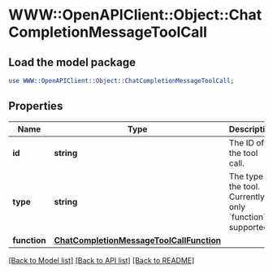 # WWW::OpenAPIClient::Object::ChatCompletionMessageToolCall

## Load the model package
```perl
use WWW::OpenAPIClient::Object::ChatCompletionMessageToolCall;
```

## Properties
Name | Type | Description | Notes
------------ | ------------- | ------------- | -------------
**id** | **string** | The ID of the tool call. | 
**type** | **string** | The type of the tool. Currently, only &#x60;function&#x60; is supported. | 
**function** | [**ChatCompletionMessageToolCallFunction**](ChatCompletionMessageToolCallFunction.md) |  | 

[[Back to Model list]](../README.md#documentation-for-models) [[Back to API list]](../README.md#documentation-for-api-endpoints) [[Back to README]](../README.md)


